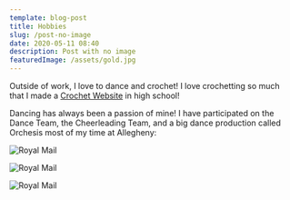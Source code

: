 ```yaml
---
template: blog-post
title: Hobbies
slug: /post-no-image
date: 2020-05-11 08:40
description: Post with no image
featuredImage: /assets/gold.jpg
---
```

Outside of work, I love to dance and crochet! I love crochetting so much that I made a [Crochet Website](http://fmhs-projects.net/Sammy/Week%203/home.html) in high school!

Dancing has always been a passion of mine! I have participated on the Dance Team, the Cheerleading Team, and a big dance production called Orchesis most of my time at Allegheny:


![Royal Mail](/assets/tap.jpg "Tap, 2017")

![Royal Mail](/assets/ballroom.jpg "Ballroom, 2017")

![Royal Mail](/assets/meintensedance.JPG "Contemporary, 2018")
